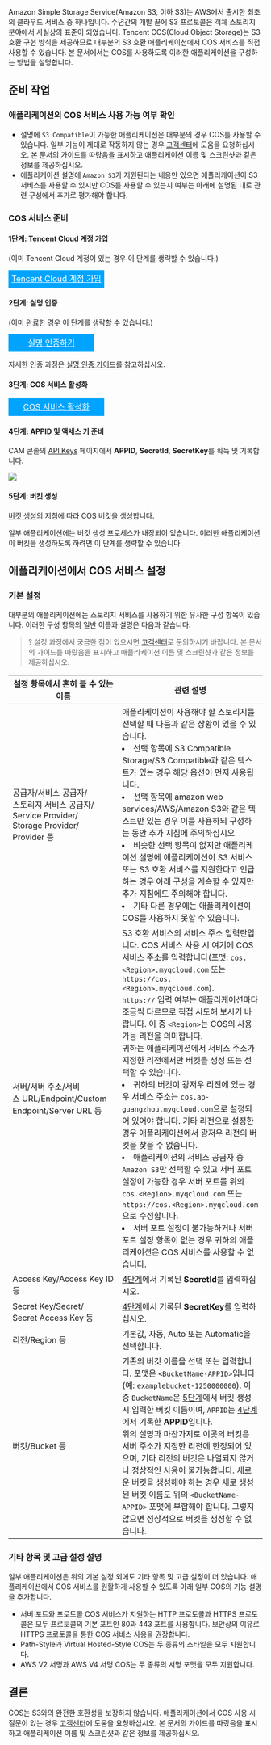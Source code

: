 Amazon Simple Storage Service(Amazon S3, 이하 S3)는 AWS에서 출시한 최초의 클라우드 서비스 중 하나입니다. 수년간의 개발 끝에 S3 프로토콜은 객체 스토리지 분야에서 사실상의 표준이 되었습니다. Tencent COS(Cloud Object Storage)는 S3 호환 구현 방식을 제공하므로 대부분의 S3 호환 애플리케이션에서 COS 서비스를 직접 사용할 수 있습니다. 본 문서에서는 COS를 사용하도록 이러한 애플리케이션을 구성하는 방법을 설명합니다.

## 준비 작업

### 애플리케이션의 COS 서비스 사용 가능 여부 확인

- 설명에 `S3 Compatible`이 가능한 애플리케이션은 대부분의 경우 COS를 사용할 수 있습니다. 일부 기능이 제대로 작동하지 않는 경우 [고객센터](https://intl.cloud.tencent.com/contact-sales)에 도움을 요청하십시오. 본 문서의 가이드를 따랐음을 표시하고 애플리케이션 이름 및 스크린샷과 같은 정보를 제공하십시오.
- 애플리케이션 설명에 `Amazon S3`가 지원된다는 내용만 있으면 애플리케이션이 S3 서비스를 사용할 수 있지만 COS를 사용할 수 있는지 여부는 아래에 설명된 대로 관련 구성에서 추가로 평가해야 합니다.

### COS 서비스 준비

#### 1단계: Tencent Cloud 계정 가입

(이미 Tencent Cloud 계정이 있는 경우 이 단계를 생략할 수 있습니다.)

<div style="background-color:#00A4FF; width: 190px; height: 35px; line-height:35px; text-align:center;"><a href="https://intl.cloud.tencent.com/account/register" target="_blank"  style="color: white; font-size:16px;">Tencent Cloud 계정 가입</a></div>

#### 2단계: 실명 인증

(이미 완료한 경우 이 단계를 생략할 수 있습니다.)

<div style="background-color:#00A4FF; width: 170px; height: 35px; line-height:35px; text-align:center;"><a href="https://console.cloud.tencent.com/developer" target="_blank"  style="color: white; font-size:16px;"  hotrep="document.guide.3128.btn2">실명 인증하기</a></div>

자세한 인증 과정은 <a href="https://intl.cloud.tencent.com/document/product//378/3629">실명 인증 가이드</a>를 참고하십시오.

#### 3단계: COS 서비스 활성화

<div style="background-color:#00A4FF; width: 190px; height: 35px; line-height:35px; text-align:center;"><a href="https://console.cloud.tencent.com/cos5" target="_blank"  style="color: white; font-size:16px;">COS 서비스 활성화</a></div>

<span id="step4"></span>
#### 4단계: APPID 및 액세스 키 준비

CAM 콘솔의 [API Keys](https://console.cloud.tencent.com/cam/capi) 페이지에서 **APPID**, **SecretId**, **SecretKey**를 획득 및 기록합니다.

![](https://qcloudimg.tencent-cloud.cn/raw/82216475f85f3bb8c9662e35998cbbc3.png)

<span id="step5"></span>
#### 5단계: 버킷 생성

[버킷 생성](https://intl.cloud.tencent.com/document/product//436/13309)의 지침에 따라 COS 버킷을 생성합니다.

일부 애플리케이션에는 버킷 생성 프로세스가 내장되어 있습니다. 이러한 애플리케이션이 버킷을 생성하도록 하려면 이 단계를 생략할 수 있습니다.


## 애플리케이션에서 COS 서비스 설정

### 기본 설정

대부분의 애플리케이션에는 스토리지 서비스를 사용하기 위한 유사한 구성 항목이 있습니다. 이러한 구성 항목의 일반 이름과 설명은 다음과 같습니다.

>? 설정 과정에서 궁금한 점이 있으시면 [고객센터](https://intl.cloud.tencent.com/contact-sales)로 문의하시기 바랍니다. 본 문서의 가이드를 따랐음을 표시하고 애플리케이션 이름 및 스크린샷과 같은 정보를 제공하십시오.
>


<table>
<thead>
<tr>
<th>설정 항목에서 흔히 볼 수 있는 이름</th>
<th>관련 설명</th>
</tr>
</thead>
<tbody>
<tr>
<td>공급자/서비스 공급자/<br>스토리지 서비스 공급자/<br>Service&nbsp;Provider/<br>Storage&nbsp;Provider/<br>Provider 등</td>
<td>애플리케이션이 사용해야 할 스토리지를 선택할 때 다음과 같은 상황이 있을 수 있습니다.<br><li>선택 항목에 S3 Compatible Storage/S3 Compatible과 같은 텍스트가 있는 경우 해당 옵션이 먼저 사용됩니다.<br></li><li>선택 항목에 amazon web services/AWS/Amazon S3와 같은 텍스트만 있는 경우 이를 사용하되 구성하는 동안 추가 지침에 주의하십시오.<br></li><li>비슷한 선택 항목이 없지만 애플리케이션 설명에 애플리케이션이 S3 서비스 또는 S3 호환 서비스를 지원한다고 언급하는 경우 아래 구성을 계속할 수 있지만 추가 지침에도 주의해야 합니다.<br></li><li>기타 다른 경우에는 애플리케이션이 COS를 사용하지 못할 수 있습니다.</li></td>
</tr>
<tr>
<td>서버/서버 주소/서비스&nbsp;URL/Endpoint/Custom Endpoint/Server URL 등</td>
<td>S3 호환 서비스의 서비스 주소 입력란입니다. COS 서비스 사용 시 여기에 COS 서비스 주소를 입력합니다(포맷: <code>cos.&lt;Region&gt;.myqcloud.com</code> 또는<br><code>https://cos.&lt;Region&gt;.myqcloud.com</code>).<br><code>https://</code> 입력 여부는 애플리케이션마다 조금씩 다르므로 직접 시도해 보시기 바랍니다. 이 중 <code>&lt;Region&gt;</code>는 COS의 사용 가능 리전을 의미합니다.<br>귀하는 애플리케이션에서 서비스 주소가 지정한 리전에서만 버킷을 생성 또는 선택할 수 있습니다.<br><li>귀하의 버킷이 광저우 리전에 있는 경우 서비스 주소는 <code>cos.ap-guangzhou.myqcloud.com</code>으로 설정되어 있어야 합니다. 기타 리전으로 설정한 경우 애플리케이션에서 광저우 리전의 버킷을 찾을 수 없습니다.<br><li>애플리케이션의 서비스 공급자 중 <code>Amazon S3</code>만 선택할 수 있고 서버 포트 설정이 가능한 경우 서버 포트를 위의 <code>cos.&lt;Region>.myqcloud.com</code> 또는 <code>https://cos.&lt;Region>.myqcloud.com</code>으로 수정합니다.<br><li>서버 포트 설정이 불가능하거나 서버 포트 설정 항목이 없는 경우 귀하의 애플리케이션은 COS 서비스를 사용할 수 없습니다.</td>
</tr>
<tr>
<td>Access Key/Access Key ID 등</td>
<td><a href="#step4">4단계</a>에서 기록된 <strong>SecretId</strong>를 입력하십시오.</td>
</tr>
<tr>
<td>Secret Key/Secret/<br>Secret Access Key 등</td>
<td><a href="#step4">4단계</a>에서 기록된 <strong>SecretKey</strong>를 입력하십시오.</td>
</tr>
<tr>
<td>리전/Region 등</td>
<td>기본값, 자동, Auto 또는 Automatic을 선택합니다.</td>
</tr>
<tr>
<td>버킷/Bucket 등</td>
<td>기존의 버킷 이름을 선택 또는 입력합니다. 포맷은 <code>&lt;BucketName-APPID&gt;</code>입니다(예: <code>examplebucket-1250000000</code>). 이 중 <code>BucketName</code>은 <a href="#step5">5단계</a>에서 버킷 생성 시 입력한 버킷 이름이며, <code>APPID</code>는 <a href="#step4">4단계</a>에서 기록한 <strong>APPID</strong>입니다.<br>위의 설명과 마찬가지로 이곳의 버킷은 서버 주소가 지정한 리전에 한정되어 있으며, 기타 리전의 버킷은 나열되지 않거나 정상적인 사용이 불가능합니다. 새로운 버킷을 생성해야 하는 경우 새로 생성된 버킷 이름도 위의 <code>&lt;BucketName-APPID&gt;</code> 포맷에 부합해야 합니다. 그렇지 않으면 정상적으로 버킷을 생성할 수 없습니다.</td>
</tr>
</tbody></table>


### 기타 항목 및 고급 설정 설명

일부 애플리케이션은 위의 기본 설정 외에도 기타 항목 및 고급 설정이 더 있습니다. 애플리케이션에서 COS 서비스를 원활하게 사용할 수 있도록 아래 일부 COS의 기능 설명을 추가합니다.

- 서버 포트와 프로토콜
  COS 서비스가 지원하는 HTTP 프로토콜과 HTTPS 프로토콜은 모두 프로토콜의 기본 포트인 80과 443 포트를 사용합니다. 보안상의 이유로 HTTPS 프로토콜을 통한 COS 서비스 사용을 권장합니다.
- Path-Style과 Virtual Hosted-Style
  COS는 두 종류의 스타일을 모두 지원합니다.
- AWS V2 서명과 AWS V4 서명
  COS는 두 종류의 서명 포맷을 모두 지원합니다.

## 결론

COS는 S3와의 완전한 호환성을 보장하지 않습니다. 애플리케이션에서 COS 사용 시 질문이 있는 경우 [고객센터](https://intl.cloud.tencent.com/contact-sales)에 도움을 요청하십시오. 본 문서의 가이드를 따랐음을 표시하고 애플리케이션 이름 및 스크린샷과 같은 정보를 제공하십시오.
